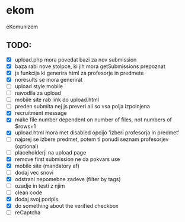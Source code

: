 # ekom
eKomunizem
 <!-- Čč Šš Žž -->

## TODO:
 - [x] upload.php mora povedat bazi za nov submission  
 - [x] baza rabi nove stolpce, ki jih mora getSubmissions prepoznat  
 - [x] js funkcija ki generira html za profesorje in predmete  
 - [x] noresults se mora generirat  
 - [ ] upload style mobile  
 - [ ] navodila za upload  
 - [ ] mobile site rab link do upload.html  
 - [ ] preden submita nej js preveri ali so vsa polja izpolnjena  
 - [x] recruitment message  
 - [x] make file number dependent on number of files, not numbers of $rows+1  
 - [x] upload.html mora met disabled opcijo 'izberi profesorja in predmet'  
 - [ ] najprej se izbere predmet, potem ti ponudi seznam profesorjev (optional)  
 - [ ] placeholderji na upload page  
 - [x] remove first submission ne da pokvars use  
 - [x] mobile site (mandatory af)  
 - [ ] dodaj vec snovi  
 - [x] odstrani nepomebne zadeve (filter by tags)  
 - [ ] ozadje in testi z njim  
 - [ ] clean code  
 - [x] dodaj svoj podpis  
 - [x] do something about the verified checkbox  
 - [ ] reCaptcha

<!--
 =============
 Ikone v rabi:
 =============
 Biologija (listi)			<i class="fa fa-leaf"></i>
 Jeziki (tekst)				<i class="fa fa-language"></i>
 Filozofija	(zarnica)		<i class="far fa-lightbulb"></i>
 Fizika (atom)				<i class="fas fa-atom"></i>
 Geografija (zemlja) 		<i class="fa fa-globe"></i>
 Glasba (nota)				<i class="fa fa-music"></i>
 Informatika (racunalnik)	<i class="fa fa-code"></i>
 Kemija (erlenmajerica)		<i class="fa fa-flask"></i>
 Likovna (copic)			<i class="fa fa-paint-brush"></i>
 Matematika (koren x)		<i class="fas fa-square-root-alt"></i>
 Pedagogika (ucitelj)		<i class="fas fa-chalkboard-teacher"></i>
 Psihologija (mozgani)		<i class="fas fa-brain"></i>
 Slovenscina (knjiga)		<i class="fas fa-book"></i>
 Sociologija (2 clovecka)	<i class="fas fa-user-friends"></i>
 Sportna (zoga)				<i class="fa fa-futbol"></i>
 Umetnostna zgo (stavba)	<i class="fa fa-landmark"></i>
 Zgodovina (slavolok) 		<i class="fas fa-history"></i>
 Neznan predmet (graduation)<i class="fas fa-graduation-cap"></i>
 Tutorstvo (graduation cap)	<i class="fas fa-graduation-cap"></i>
 Objava zapiskov (knjiga)	<i class="fa fa-book"></i>
 Ledina website (stavba)	<i class="fa fa-school"></i>
 Download (floppy)          <i class="fas fa-save"></i>
 Upload (arrow)             <i class="fa fa-upload" aria-hidden="true"></i>


 Avtor in profesor:
 avtor						<i class="fas fa-pencil-alt"></i>
 profesor					<i class="fas fa-chalkboard-teacher"></i>
 -->
